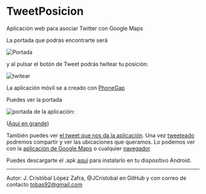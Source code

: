 # TweetPosicion
Aplicación web para asociar Twitter con Google Maps

La portada que podrás encontrarte será

![Portada](http://i.imgur.com/f1CrmFn.png)


y al pulsar el botón de Tweet podrás twitear tu posición:

![twitear](http://i.imgur.com/pNQA8a8.png)


La aplicación móvil se a creado con [PhoneGap](https://build.phonegap.com)

Puedes ver la portada 

![portada de la aplicación:](http://i.imgur.com/sGedqPe.png)

([Aquí en grande](http://i.imgur.com/2dBebLX.png))

También puedes ver [el tweet que nos da la aplicación](http://i.imgur.com/5Sm4hJs.png). Una vez [tweeteado](http://i.imgur.com/wIfmxfp.png) podremos compartir y ver las ubicaciones que queramos. Lo podemos ver con la [aplicación de Google Maps](http://i.imgur.com/khXyBot.png) o cualquier [navegador](http://i.imgur.com/FUxEueg.png)


Puedes descargarte el .apk [aquí](https://drive.google.com/file/d/0B2SHx8haLmUydWNLYnhLQmRock0/view?usp=sharing) para instalarlo en tu dispositivo Android.


***

Autor: J. Cristóbal López Zafra, @JCristobal en GitHub y con correo de contacto tobas92@gmail.com

